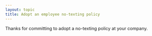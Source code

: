 ```yaml
---
layout: topic
title: Adopt an employee no-texting policy
---
```


Thanks for committing to adopt a no-texting policy at your company.


